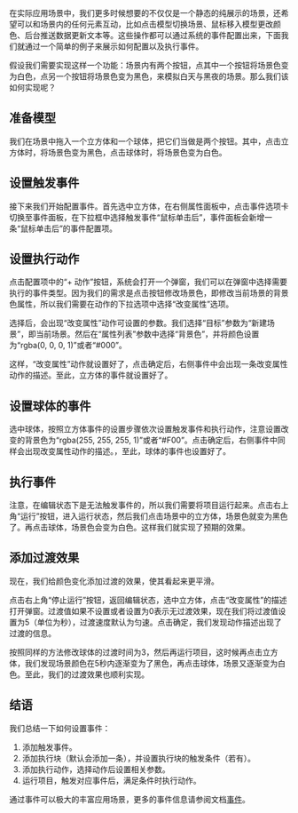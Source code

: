 在实际应用场景中，我们更多时候想要的不仅仅是一个静态的纯展示的场景，还希望可以和场景内的任何元素互动，比如点击模型切换场景、鼠标移入模型更改颜色、后台推送数据更新文本等。这些操作都可以通过系统的事件配置出来，下面我们就通过一个简单的例子来展示如何配置以及执行事件。

假设我们需要实现这样一个功能：场景内有两个按钮，点其中一个按钮将场景色变为白色，点另一个按钮将场景色变为黑色，来模拟白天与黑夜的场景。那么我们该如何实现呢？
## 准备模型
我们在场景中拖入一个立方体和一个球体，把它们当做是两个按钮。其中，点击立方体时，将场景色变为黑色，点击球体时，将场景色变为白色。
## 设置触发事件
接下来我们开始配置事件。首先选中立方体，在右侧属性面板中，点击事件选项卡切换至事件面板，在下拉框中选择触发事件“鼠标单击后”，事件面板会新增一条“鼠标单击后”的事件配置项。
## 设置执行动作
点击配置项中的“+ 动作”按钮，系统会打开一个弹窗，我们可以在弹窗中选择需要执行的事件类型。因为我们的需求是点击按钮修改场景色，即修改当前场景的背景色属性，所以我们需要在动作的下拉选项中选择“改变属性”选项。

选择后，会出现“改变属性”动作可设置的参数。我们选择“目标”参数为“新建场景”，即当前场景。然后在“属性列表”参数中选择“背景色”，并将颜色设置为“rgba(0, 0, 0, 1)”或者“#000”。

这样，“改变属性”动作就设置好了，点击确定后，右侧事件中会出现一条改变属性动作的描述。至此，立方体的事件就设置好了。
## 设置球体的事件
选中球体，按照立方体事件的设置步骤依次设置触发事件和执行动作，注意设置改变的背景色为“rgba(255, 255, 255, 1)”或者“#F00”。点击确定后，右侧事件中同样会出现改变属性动作的描述。，至此，球体的事件也设置好了。
## 执行事件
注意，在编辑状态下是无法触发事件的，所以我们需要将项目运行起来。点击右上角“运行”按钮，进入运行状态，然后我们点击场景中的立方体，场景色就变为黑色了。再点击球体，场景色会变为白色。这样我们就实现了预期的效果。
## 添加过渡效果
现在，我们给颜色变化添加过渡的效果，使其看起来更平滑。

点击右上角“停止运行”按钮，返回编辑状态，选中立方体，点击“改变属性”的描述打开弹窗。过渡值如果不设置或者设置为0表示无过渡效果，现在我们将过渡值设置为5（单位为秒），过渡速度默认为匀速。点击确定，我们发现动作描述出现了过渡的信息。

按照同样的方法修改球体的过渡时间为3，然后再运行项目，这时候再点击立方体，我们发现场景颜色在5秒内逐渐变为了黑色，再点击球体，场景又逐渐变为白色。至此，我们的过渡效果也顺利实现。
## 结语
我们总结一下如何设置事件：

1. 添加触发事件。
2. 添加执行块（默认会添加一条），并设置执行块的触发条件（若有）。
3. 添加执行动作，选择动作后设置相关参数。
4. 运行项目，触发对应事件后，满足条件时执行动作。

通过事件可以极大的丰富应用场景，更多的事件信息请参阅文档[事件](https://www.yuque.com/u479944/afy6zg/rgaemno7s36dlwc1)。
